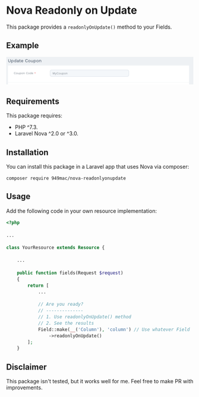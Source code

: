 # Nova Readonly on Update

This package provides a `readonlyOnUpdate()` method to your Fields.

## Example

![Example](https://github.com/949mac/nova-readonlyonupdate/blob/master/preview.gif)

## Requirements

This package requires:

- PHP ^7.3.
- Laravel Nova ^2.0 or ^3.0.

##  Installation

You can install this package in a Laravel app that uses Nova via composer:

```
composer require 949mac/nova-readonlyonupdate
```

## Usage

Add the following code in your own resource implementation:

```php
<?php

...

class YourResource extends Resource {

    ...

    public function fields(Request $request)
    {
        return [
            ...

            // Are you ready?
            // --------------
            // 1. Use readonlyOnUpdate() method
            // 2. See the results
            Field::make(__('Column'), 'column') // Use whatever Field
                ->readonlyOnUpdate()
        ];
    }
```

## Disclaimer

This package isn't tested, but it works well for me. Feel free to make PR with improvements.

